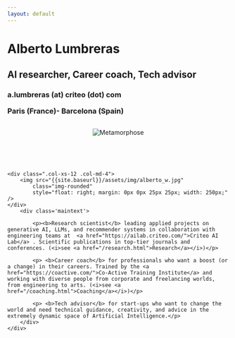 ```yaml
---
layout: default
---
```


<div class="col-xs-12 col-md-12">
	<div class=".col-xs-12 .col-md-8">
		<div class='centered-content'>
		<h1> Alberto Lumbreras </h1>
		<h2 class="headline">AI researcher, Career coach, Tech advisor</h2>
		<h3 class="headline">a.lumbreras (at) criteo (dot) com <p>Paris (France)- Barcelona (Spain)</p></h3>
		</div>

<div style="text-align: center;">
    <figure style="display: inline-block;">
        <img src="{{site.baseurl}}/assets/img/escher-metamorfosis.jpeg" alt="Metamorphose" style="max-width: 100%;" />
        <figcaption style="text-align: left; font-size: 0.9em; color: #555;"></figcaption>
    </figure>
</div>
<br>
<br>
<br>

	<div class=".col-xs-12 .col-md-4">
		<img src="{{site.baseurl}}/assets/img/alberto_w.jpg" 
			class="img-rounded" 
			style="float: right; margin: 0px 0px 25px 25px; width: 250px;" />
	</div>
		<div class='maintext'>
		
			<p><b>Research scientist</b> leading applied projects on generative AI, LLMs, and recommender systems in collaboration with engineering teams at  <a href="https://ailab.criteo.com/">Criteo AI Lab</a> . Scientific publications in top-tier journals and conferences. (<i>see <a href="/research.html">Research</a></i>)</p>
			
			<p> <b>Career coach</b> for professionals who want a boost (or a change) in their careers. Trained by the <a href="https://coactive.com/">Co-Active Training Institute</a> and working with diverse people from corporate and freelancing worlds, from engineering to arts. (<i>see <a href="/coaching.html">Coaching</a></i>)</p>

			<p> <b>Tech advisor</b> for start-ups who want to change the world and need technical guidance, creativity, and advice in the extremely dynamic space of Artificial Intelligence.</p>
		</div>
	</div> 

</div>


